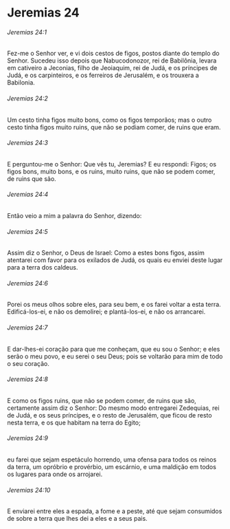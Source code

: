# Jeremias 24

###### Jeremias 24:1

Fez-me o Senhor ver, e vi dois cestos de figos, postos diante do templo do Senhor. Sucedeu isso depois que Nabucodonozor, rei de Babilônia, levara em cativeiro a Jeconias, filho de Jeoiaquim, rei de Judá, e os príncipes de Judá, e os carpinteiros, e os ferreiros de Jerusalém, e os trouxera a Babilonia.

###### Jeremias 24:2

Um cesto tinha figos muito bons, como os figos temporãos; mas o outro cesto tinha figos muito ruins, que não se podiam comer, de ruins que eram.

###### Jeremias 24:3

E perguntou-me o Senhor: Que vês tu, Jeremias? E eu respondi: Figos; os figos bons, muito bons, e os ruins, muito ruins, que não se podem comer, de ruins que são.

###### Jeremias 24:4

Então veio a mim a palavra do Senhor, dizendo:

###### Jeremias 24:5

Assim diz o Senhor, o Deus de Israel: Como a estes bons figos, assim atentarei com favor para os exilados de Judá, os quais eu enviei deste lugar para a terra dos caldeus.

###### Jeremias 24:6

Porei os meus olhos sobre eles, para seu bem, e os farei voltar a esta terra. Edificá-los-ei, e não os demolirei; e plantá-los-ei, e não os arrancarei.

###### Jeremias 24:7

E dar-lhes-ei coração para que me conheçam, que eu sou o Senhor; e eles serão o meu povo, e eu serei o seu Deus; pois se voltarão para mim de todo o seu coração.

###### Jeremias 24:8

E como os figos ruins, que não se podem comer, de ruins que são, certamente assim diz o Senhor: Do mesmo modo entregarei Zedequias, rei de Judá, e os seus príncipes, e o resto de Jerusalém, que ficou de resto nesta terra, e os que habitam na terra do Egito;

###### Jeremias 24:9

eu farei que sejam espetáculo horrendo, uma ofensa para todos os reinos da terra, um opróbrio e provérbio, um escárnio, e uma maldição em todos os lugares para onde os arrojarei.

###### Jeremias 24:10

E enviarei entre eles a espada, a fome e a peste, até que sejam consumidos de sobre a terra que lhes dei a eles e a seus pais.

